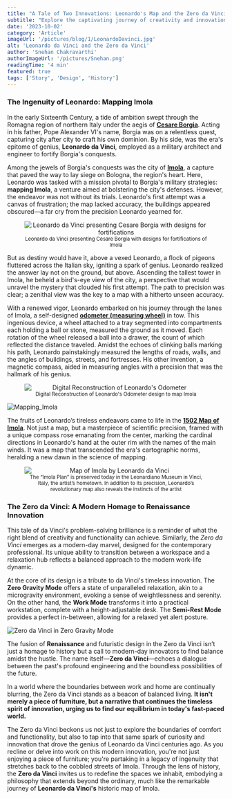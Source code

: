 ```yaml
---
title: "A Tale of Two Innovations: Leonardo's Map and the Zero da Vinci"
subtitle: "Explore the captivating journey of creativity and innovation as we delve into the worlds of two remarkable creations – Leonardo da Vinci's 1502 Map of Imola and the Zero da Vinci. This blog unravels the stories behind these two innovations, centuries apart yet linked by a shared spirit of ingenuity."
date: '2023-10-02'
category: 'Article'
imageUrl: '/pictures/blog/1/LeonardoDavinci.jpg'
alt: 'Leonardo da Vinci and the Zero da Vinci'
author: 'Snehan Chakravarthi'
authorImageUrl: '/pictures/Snehan.png'
readingTime: '4 min'
featured: true
tags: ['Story', 'Design', 'History']
---
```


### The Ingenuity of Leonardo: Mapping Imola

In the early Sixteenth Century, a tide of ambition swept through the Romagna region of northern Italy under the aegis of <a href="https://www.newworldencyclopedia.org/entry/Cesare_Borgia" target="_blank">**Cesare Borgia**</a>. Acting in his father, Pope Alexander VI's name, Borgia was on a relentless quest, capturing city after city to craft his own dominion. By his side, was the era's epitome of genius, **Leonardo da Vinci**, employed as a military architect and engineer to fortify Borgia's conquests.

<!-- ![Leonardo da Vinci presenting Cesare Borgia with designs for fortifications](/pictures/blog/1/4.jpg)
<sup>_Leonardo da Vinci presenting Cesare Borgia with designs for fortifications_</sup> -->

Among the jewels of Borgia's conquests was the city of <a href="https://en.wikipedia.org/wiki/Imola" target="_blank"> **Imola**</a>, a capture that paved the way to lay siege on Bologna, the region's heart. Here, Leonardo was tasked with a mission pivotal to Borgia's military strategies: **mapping Imola**, a venture aimed at bolstering the city's defenses. However, the endeavor was not without its trials. Leonardo's first attempt was a canvas of frustration; the map lacked accuracy, the buildings appeared obscured—a far cry from the precision Leonardo yearned for.

<figure style="text-align: center;">
  <img src="/pictures/blog/1/4.jpg" alt="Leonardo da Vinci presenting Cesare Borgia with designs for fortifications" style="display: block; margin: 0 auto; max-width: 100%; height: auto;"/>
  <figcaption style="text-align: center; font-size: smaller;">
    Leonardo da Vinci presenting Cesare Borgia with designs for fortifications of Imola
  </figcaption>
</figure>

But as destiny would have it, above a vexed Leonardo, a flock of pigeons fluttered across the Italian sky, igniting a spark of genius. Leonardo realized the answer lay not on the ground, but above. Ascending the tallest tower in Imola, he beheld a bird's-eye view of the city, a perspective that would unravel the mystery that clouded his first attempt. The path to precision was clear; a zenithal view was the key to a map with a hitherto unseen accuracy.

With a renewed vigor, Leonardo embarked on his journey through the lanes of Imola, a self-designed <a href="https://www.researchgate.net/figure/Design-of-the-odometer-by-Leonardo-da-Vinci-in-folio-1r-b-of-the-Codex-Atlanticus_fig2_343771516" target="_blank">**odometer (measuring wheel)**</a> in tow. This ingenious device, a wheel attached to a tray segmented into compartments each holding a ball or stone, measured the ground as it moved. Each rotation of the wheel released a ball into a drawer, the count of which reflected the distance traveled. Amidst the echoes of clinking balls marking his path, Leonardo painstakingly measured the lengths of roads, walls, and the angles of buildings, streets, and fortresses. His other invention, a magnetic compass, aided in measuring angles with a precision that was the hallmark of his genius.

<figure style="text-align: center;">
  <img src="/pictures/blog/1/5.jpg" alt="Digital Reconstruction of Leonardo's Odometer" style="display: block; margin: 0 auto; max-width: 100%; height: auto;"/>
  <figcaption style="text-align: center; font-size: smaller;">
    Digital Reconstruction of Leonardo's Odometer design to map Imola
  </figcaption>
</figure>

![Mapping_Imola](/pictures/blog/1/2.jpg)

The fruits of Leonardo’s tireless endeavors came to life in the <a href="https://www.vox.com/2019/4/11/18306214/leonardo-map-imola" target="_blank">**1502 Map of Imola**</a>. Not just a map, but a masterpiece of scientific precision, framed with a unique compass rose emanating from the center, marking the cardinal directions in Leonardo's hand at the outer rim with the names of the main winds. It was a map that transcended the era's cartographic norms, heralding a new dawn in the science of mapping.

<figure style="text-align: center;">
  <img src="/pictures/blog/1/map.jpg" alt="Map of Imola by Leonardo da Vinci" style="display: block; margin: 0 auto; max-width: 100%; height: auto;"/>
  <figcaption style="text-align: center; font-size: smaller;">
   The “Imola Plan” is preserved today in the Leonardiano Museum in Vinci, Italy, the artist’s hometown. In addition to its precision, Leonardo’s revolutionary map also reveals the instincts of the artist
  </figcaption>
</figure>

### The Zero da Vinci: A Modern Homage to Renaissance Innovation

This tale of da Vinci's problem-solving brilliance is a reminder of what the right blend of creativity and functionality can achieve. Similarly, the _Zero da Vinci_ emerges as a modern-day marvel, designed for the contemporary professional. Its unique ability to transition between a workspace and a relaxation hub reflects a balanced approach to the modern work-life dynamic.

At the core of its design is a tribute to da Vinci's timeless innovation. The **Zero Gravity Mode** offers a state of unparalleled relaxation, akin to a microgravity environment, evoking a sense of weightlessness and serenity. On the other hand, the **Work Mode** transforms it into a practical workstation, complete with a height-adjustable desk. The **Semi-Rest Mode** provides a perfect in-between, allowing for a relaxed yet alert posture.

![Zero da Vinci in Zero Gravity Mode](/pictures/blog/1/1.jpg)

The fusion of **Renaissance** and futuristic design in the Zero da Vinci isn’t just a homage to history but a call to modern-day innovators to find balance amidst the hustle. The name itself—**Zero da Vinci**—echoes a dialogue between the past's profound engineering and the boundless possibilities of the future.

In a world where the boundaries between work and home are continually blurring, the Zero da Vinci stands as a beacon of balanced living. **It isn't merely a piece of furniture, but a narrative that continues the timeless spirit of innovation, urging us to find our equilibrium in today's fast-paced world.**

The Zero da Vinci beckons us not just to explore the boundaries of comfort and functionality, but also to tap into that same spark of curiosity and innovation that drove the genius of Leonardo da Vinci centuries ago. As you recline or delve into work on this modern innovation, you're not just enjoying a piece of furniture; you're partaking in a legacy of ingenuity that stretches back to the cobbled streets of Imola. Through the lens of history, the **Zero da Vinci** invites us to redefine the spaces we inhabit, embodying a philosophy that extends beyond the ordinary, much like the remarkable journey of **Leonardo da Vinci's** historic map of Imola.
